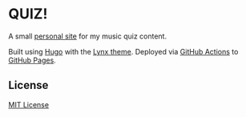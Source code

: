 # QUIZ!

A small [personal site](https://quiz.mxe.no) for my music quiz content.

Built using [Hugo](https://gohugo.io) with the [Lynx theme](https://github.com/jpanther/lynx). Deployed via [GitHub Actions](./.github/workflows/hugo.yml) to [GitHub Pages](https://docs.github.com/en/pages/getting-started-with-github-pages/configuring-a-publishing-source-for-your-github-pages-site#publishing-with-a-custom-github-actions-workflow).

## License

[MIT License](./LICENSE)

